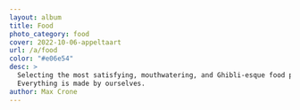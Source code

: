 ```yaml
---
layout: album
title: Food
photo_category: food
cover: 2022-10-06-appeltaart
url: /a/food
color: "#e06e54"
desc: >
  Selecting the most satisfying, mouthwatering, and Ghibli-esque food pictures.
  Everything is made by ourselves.
author: Max Crone
---
```

